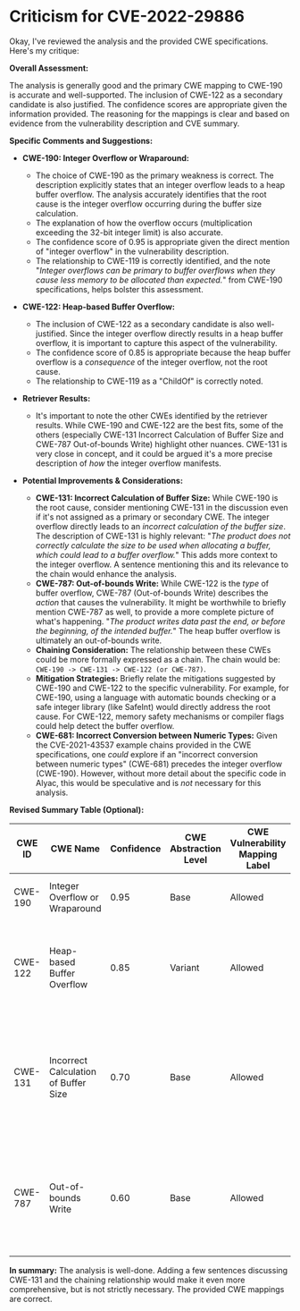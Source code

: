# Criticism for CVE-2022-29886

Okay, I've reviewed the analysis and the provided CWE specifications. Here's my critique:

**Overall Assessment:**

The analysis is generally good and the primary CWE mapping to CWE-190 is accurate and well-supported.  The inclusion of CWE-122 as a secondary candidate is also justified. The confidence scores are appropriate given the information provided.  The reasoning for the mappings is clear and based on evidence from the vulnerability description and CVE summary.

**Specific Comments and Suggestions:**

*   **CWE-190: Integer Overflow or Wraparound:**
    *   The choice of CWE-190 as the primary weakness is correct. The description explicitly states that an integer overflow leads to a heap buffer overflow. The analysis accurately identifies that the root cause is the integer overflow occurring during the buffer size calculation.
    *   The explanation of how the overflow occurs (multiplication exceeding the 32-bit integer limit) is also accurate.
    *   The confidence score of 0.95 is appropriate given the direct mention of "integer overflow" in the vulnerability description.
    *   The relationship to CWE-119 is correctly identified, and the note "*Integer overflows can be primary to buffer overflows when they cause less memory to be allocated than expected.*" from CWE-190 specifications, helps bolster this assessment.

*   **CWE-122: Heap-based Buffer Overflow:**
    *   The inclusion of CWE-122 as a secondary candidate is also well-justified. Since the integer overflow directly results in a heap buffer overflow, it is important to capture this aspect of the vulnerability.
    *   The confidence score of 0.85 is appropriate because the heap buffer overflow is a *consequence* of the integer overflow, not the root cause.
    *   The relationship to CWE-119 as a "ChildOf" is correctly noted.

*   **Retriever Results:**
    * It's important to note the other CWEs identified by the retriever results. While CWE-190 and CWE-122 are the best fits, some of the others (especially CWE-131 Incorrect Calculation of Buffer Size and CWE-787 Out-of-bounds Write) highlight other nuances. CWE-131 is very close in concept, and it could be argued it's a more precise description of *how* the integer overflow manifests.

*   **Potential Improvements & Considerations:**

    *   **CWE-131: Incorrect Calculation of Buffer Size:** While CWE-190 is the root cause, consider mentioning CWE-131 in the discussion even if it's not assigned as a primary or secondary CWE. The integer overflow directly leads to an *incorrect calculation of the buffer size*. The description of CWE-131 is highly relevant: "*The product does not correctly calculate the size to be used when allocating a buffer, which could lead to a buffer overflow.*" This adds more context to the integer overflow. A sentence mentioning this and its relevance to the chain would enhance the analysis.
    *   **CWE-787: Out-of-bounds Write:** While CWE-122 is the *type* of buffer overflow, CWE-787 (Out-of-bounds Write) describes the *action* that causes the vulnerability. It might be worthwhile to briefly mention CWE-787 as well, to provide a more complete picture of what's happening. "*The product writes data past the end, or before the beginning, of the intended buffer.*" The heap buffer overflow is ultimately an out-of-bounds write.
    *   **Chaining Consideration:** The relationship between these CWEs could be more formally expressed as a chain. The chain would be:  `CWE-190 -> CWE-131 -> CWE-122 (or CWE-787)`.
    *   **Mitigation Strategies:** Briefly relate the mitigations suggested by CWE-190 and CWE-122 to the specific vulnerability. For example, for CWE-190, using a language with automatic bounds checking or a safe integer library (like SafeInt) would directly address the root cause. For CWE-122, memory safety mechanisms or compiler flags could help detect the buffer overflow.
    *   **CWE-681: Incorrect Conversion between Numeric Types:** Given the CVE-2021-43537 example chains provided in the CWE specifications, one *could* explore if an "incorrect conversion between numeric types" (CWE-681) precedes the integer overflow (CWE-190). However, without more detail about the specific code in Alyac, this would be speculative and is *not* necessary for this analysis.

**Revised Summary Table (Optional):**

| CWE ID   | CWE Name                           | Confidence | CWE Abstraction Level | CWE Vulnerability Mapping Label | CWE-Vulnerability Mapping Notes                                                                                                                            |
| -------- | ---------------------------------- | ---------- | --------------------- | -------------------------------- | ---------------------------------------------------------------------------------------------------------------------------------------------------------- |
| CWE-190   | Integer Overflow or Wraparound    | 0.95       | Base                  | Allowed                         | Primary CWE, root cause of the vulnerability.                                                                                                                |
| CWE-122   | Heap-based Buffer Overflow         | 0.85       | Variant               | Allowed                         | Secondary CWE, direct consequence of the integer overflow. The buffer is heap allocated.                                                                |
| CWE-131   | Incorrect Calculation of Buffer Size | 0.70       | Base                  | Allowed                         | (Optional) Contributes to the chain of events; the integer overflow results in the incorrect calculation of the buffer size.                               |
| CWE-787   | Out-of-bounds Write           | 0.60       | Base               | Allowed                         | (Optional) Contributes to the chain of events; the heap buffer overflow manifests as an out-of-bounds write.                                                                |

**In summary:** The analysis is well-done. Adding a few sentences discussing CWE-131 and the chaining relationship would make it even more comprehensive, but is not strictly necessary. The provided CWE mappings are correct.